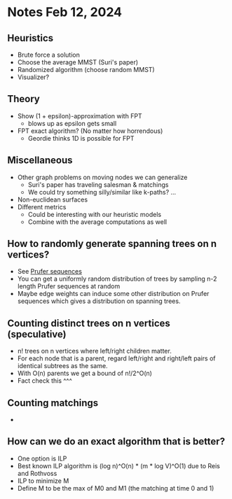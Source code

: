 # Notes Feb 12, 2024

## Heuristics
- Brute force a solution
- Choose the average MMST (Suri's paper)
- Randomized algorithm (choose random MMST)
- Visualizer?

## Theory
- Show (1 + epsilon)-approximation with FPT 
  - blows up as epsilon gets small
- FPT exact algorithm? (No matter how horrendous)
  - Geordie thinks 1D is possible for FPT

## Miscellaneous
- Other graph problems on moving nodes we can generalize
  - Suri's paper has traveling salesman & matchings
  - We could try something silly/similar like k-paths? ...
- Non-euclidean surfaces
- Different metrics
  - Could be interesting with our heuristic models
  - Combine with the average computations as well
 
## How to randomly generate spanning trees on n vertices?

- See [Prufer sequences](https://en.wikipedia.org/wiki/Pr%C3%BCfer_sequence)
- You can get a uniformly random distribution of trees by sampling n-2 length Prufer sequences at random
- Maybe edge weights can induce some other distribution on Prufer sequences which gives a distribution on spanning trees.

## Counting distinct trees on n vertices (speculative)
- n! trees on n vertices where left/right children matter.
- For each node that is a parent, regard left/right and right/left pairs of identical subtrees as the same.
- With O(n) parents we get a bound of n!/2^O(n)
- Fact check this ^^^

## Counting matchings
- 

## How can we do an exact algorithm that is better?
- One option is ILP
- Best known ILP algorithm is (log n)^O(n) * (m * log V)^O(1) due to Reis and Rothvoss
- ILP to minimize M
- Define M to be the max of M0 and M1 (the matching at time 0 and 1)
